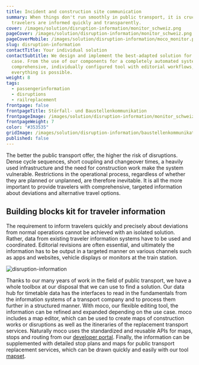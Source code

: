 ```yaml
---
title: Incident and construction site communication
summary: When things don't run smoothly in public transport, it is crucial that
  travelers are informed quickly and transparently.
cover: /images/solution/disruption-information/monitor_schweiz.png
pageCover: /images/solution/disruption-information/monitor_schweiz.png
pageCoverMobile: /images/solution/disruption-information/moco_monitor.png
slug: disruption-information
contactTitle: Your individual solution
contactSubtitle: We design and implement the best-adapted solution for your use
  case. From the use of our components for a completely automated system to a
  comprehensive, individually configured tool with editorial workflows,
  everything is possible.
weight: 8
tags:
  - passengerinformation
  - disruptions
  - railreplacement
frontpage: false
frontpageTitle: Störfall- und Baustellen­kommuni­kation
frontpageImage: /images/solution/disruption-information/monitor_schweiz.png
frontpageWeight: 7
color: "#353535"
gridImage: /images/solution/disruption-information/baustellenkommunikation.png
published: false
---
```

The better the public transport offer, the higher the risk of disruptions. Dense cycle sequences, short coupling and changeover times, a heavily used infrastructure and the need for construction work make the system vulnerable. Restrictions in the operational process, regardless of whether they are planned or unplanned, are therefore inevitable. It is all the more important to provide travelers with comprehensive, targeted information about deviations and alternative travel options.

## Building blocks kit for traveler information

The requirement to inform travelers quickly and precisely about deviations from normal operations cannot be achieved with an isolated solution. Rather, data from existing traveler information systems have to be used and coordinated. Editorial revisions are often essential, and ultimately the information has to be output in a targeted manner on various channels such as apps and websites, vehicle displays or monitors at the train station.

![disruption-information](/images/solution/disruption-information/moco_screen_960.png "disruption-information")

Thanks to our many years of work in the field of public transport, we have a whole toolbox at our disposal that we can use to find a solution. Our data hub for timetable data has the interfaces to read in the fundamentals from the information systems of a transport company and to process them further in a structured manner. With moco, our flexible editing tool, the information can be refined and expanded depending on the use case. moco includes a map editor, which can be used to create maps of construction works or disruptions as well as the itineraries of the replacement transport services. Naturally moco uses the standardized and reusable APIs for maps, stops and routing from our [developer portal](https://developer.geops.io). Finally, the information can be supplemented with detailed stop plans and maps for public transport replacement services, which can be drawn quickly and easily with our tool [mapset](https://mapset.io).

<ResponsiveImage alt="Livemap Munich" desktop="/images/solution/disruption-information/s-bahn-muenchen_s1.png" mobile="/images/solution/disruption-information/s-bahn_muenchen_mobil_s1.png" />